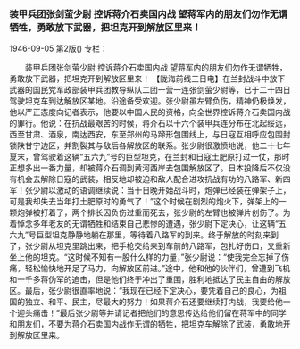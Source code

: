 ### 装甲兵团张剑萤少尉  控诉蒋介石卖国内战  望蒋军内的朋友们勿作无谓牺牲，勇敢放下武器，把坦克开到解放区里来！

1946-09-05
第2版()
专栏：

　　装甲兵团张剑萤少尉
    控诉蒋介石卖国内战
    望蒋军内的朋友们勿作无谓牺牲，勇敢放下武器，把坦克开到解放区里来！
    【陇海前线三日电】在兰封战斗中放下武器的国民党军政部装甲兵团教导纵队二团一营一连张剑萤少尉等，已于二十四日驾驶坦克车到达解放区某地。沿途备受欢迎。张少尉虽左臂负伤，精神仍极焕发，他以严正态度向记者表示，他要以中国人民的资格，向全世界控诉蒋介石卖国内战的罪行。他说：在抗战最艰苦的时候，蒋介石以十六个装甲兵连分布在北起绥远，西至甘肃、酒泉，南达西安，东至郑州的马蹄形包围线上，与日寇互相呼应包围封锁陕甘宁边区，并割裂其与敌后各解放区的联系。张少尉很激愤地说，他二十七年夏末，曾驾驶着这辆“五六九”号的巨型坦克，在兰封和日寇土肥原打过一仗，那时正想多出一番力量，却被蒋介石调到黄河西岸去包围解放区了。日本投降后不仅没有机会去解除日寇的武装，相反地却被迫和敌人配合进攻抗战有功的八路军、新四军！张少尉以激动的语调继续说：当十日晚开始战斗时，炮弹已经装在弹架子上，可是我却失去当年打土肥原时的勇气了！”这个时候在剧烈的炮火下，弹架上的一颗炮弹被打着了，两个排长因负伤过重而死去，张少尉的左臂也被弹片创伤了。为着悼念多年老友的无谓牺牲和结束自己悲惨的遭遇，张少尉下定决心，让这辆“五六九”号巨型坦克静静地躺在那里，等待着八路军的到来。终于解放的时刻来到了，张少尉从坦克里跳出来，把手枪交给来到车前的八路军，包扎好伤口，又重新坐上他的坦克。“这时候不知有一股什么样的力量，”张少尉说：“使我完全忘掉了伤痛，轻松愉快地开足了马力，向解放区前进。”途中，他和他的伙伴们，曾遭到飞机和一千多蒋伪军的追击，但是他们终于冲出了重围，胜利地抵达了民主自由的解放区。最后，张少尉很直率地说：“我现在已经下定决心，要凭着自己的良心，为祖国的独立、和平、民主，尽最大的努力！如果蒋介石还要继续打内战，我要给他一个迎头痛击！”最后张少尉等并请记者把他们的意思传达给他们留在蒋军中的同学和朋友们，不要为蒋介石卖国内战作无谓的牺牲，把坦克车解除了武装，勇敢地开到解放区里来。
